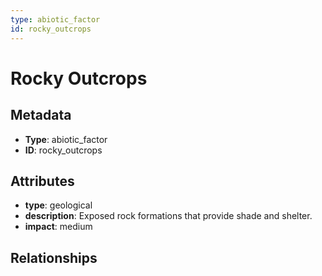 ```yaml
---
type: abiotic_factor
id: rocky_outcrops
---
```


# Rocky Outcrops

## Metadata

- **Type**: abiotic_factor
- **ID**: rocky_outcrops

## Attributes

- **type**: geological
- **description**: Exposed rock formations that provide shade and shelter.
- **impact**: medium

## Relationships

